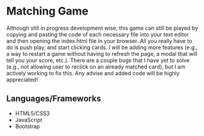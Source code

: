# Matching Game
Although still in progress development wise, this game can still be played by copying and pasting the code of each necessary file into your text editor and then opening the index.html file in your browser.
All you really have to do is push play, and start clicking cards. I will be adding more features (e.g., a way to restart a game without
having to refresh the page, a modal that will tell you your score, etc.).
There are a couple bugs that I have yet to solve (e.g., not allowing user to reclick on an already matched card), but I am actively working to fix this.
Any advise and added code will be highly appreciated!

## Languages/Frameworks
* HTML5/CSS3
* JavaScript
* Bootstrap
